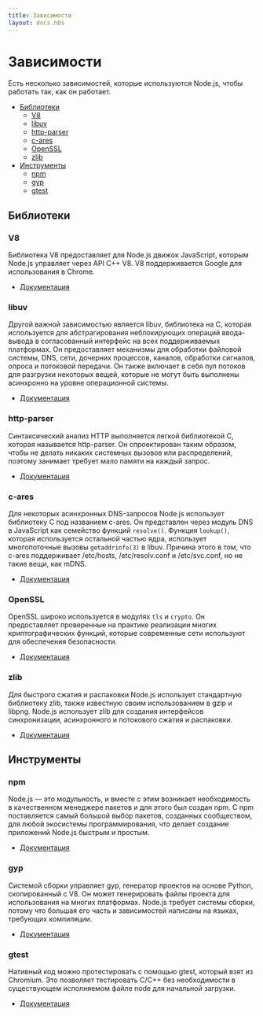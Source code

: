 ```yaml
---
title: Зависимости
layout: docs.hbs
---
```


# Зависимости

Есть несколько зависимостей, которые используются Node.js, чтобы работать так, как он работает.

- [Библиотеки](#libraries)
  - [V8](#v8)
  - [libuv](#libuv)
  - [http-parser](#http-parser)
  - [c-ares](#c-ares)
  - [OpenSSL](#openssl)
  - [zlib](#zlib)
- [Инструменты](#tools)
  - [npm](#npm)
  - [gyp](#gyp)
  - [gtest](#gtest)

## Библиотеки

### V8

Библиотека V8 предоставляет для Node.js движок JavaScript, которым Node.js управляет
через API C++ V8. V8 поддерживается Google для использования в Chrome.

- [Документация](https://v8docs.nodesource.com/)

### libuv

Другой важной зависимостью является libuv, библиотека на C, которая используется для
абстрагирования неблокирующих операций ввода-вывода в согласованный интерфейс на всех
поддерживаемых платформах. Он предоставляет механизмы для обработки файловой системы, DNS,
сети, дочерних процессов, каналов, обработки сигналов, опроса и потоковой передачи.
Он также включает в себя пул потоков для разгрузки некоторых вещей, которые не могут быть
выполнены асинхронно на уровне операционной системы.

- [Документация](http://docs.libuv.org/)

### http-parser

Синтаксический анализ HTTP выполняется легкой библиотекой C, которая называется http-parser.
Он спроектирован таким образом, чтобы не делать никаких системных вызовов или распределений,
поэтому занимает требует мало памяти на каждый запрос.

- [Документация](https://github.com/joyent/http-parser/)

### c-ares

Для некоторых асинхронных DNS-запросов Node.js использует библиотеку C под названием c-ares.
Он представлен через модуль DNS в JavaScript как семейство функций `resolve()`. Функция `lookup()`,
которая используется остальной частью ядра, использует многопоточные вызовы `getaddrinfo(3)` в libuv.
Причина этого в том, что c-ares поддерживает /etc/hosts, /etc/resolv.conf и /etc/svc.conf,
но не такие вещи, как mDNS.

- [Документация](http://c-ares.haxx.se/docs.html)

### OpenSSL

OpenSSL широко используется в модулях `tls` и `crypto`. Он предоставляет проверенные на практике реализации
многих криптографических функций, которые современные сети используют для обеспечения безопасности.

- [Документация](https://www.openssl.org/docs/)

### zlib

Для быстрого сжатия и распаковки Node.js использует стандартную библиотеку zlib, также известную своим
использованием в gzip и libpng. Node.js использует zlib для создания интерфейсов синхронизации,
асинхронного и потокового сжатия и распаковки.

- [Документация](http://www.zlib.net/manual.html)

## Инструменты

### npm

Node.js ― это модульность, и вместе с этим возникает необходимость в качественном менеджере пакетов и
для этого был создан npm. С npm поставляется самый большой выбор пакетов, созданных сообществом,
для любой экосистемы программирования, что делает создание приложений Node.js быстрым и простым.

- [Документация](https://docs.npmjs.com/)

### gyp

Системой сборки управляет gyp, генератор проектов на основе Python, скопированный с V8. Он может
генерировать файлы проекта для использования на многих платформах. Node.js требует системы сборки,
потому что большая его часть и зависимостей написаны на языках, требующих компиляции.

- [Документация](https://gyp.gsrc.io/docs/UserДокументация.md)

### gtest

Нативный код можно протестировать с помощью gtest, который взят из Chromium. Это позволяет
тестировать C/C++ без необходимости в существующем исполняемом файле node для начальной загрузки.

- [Документация](https://code.google.com/p/googletest/wiki/V1_7_Документация)
